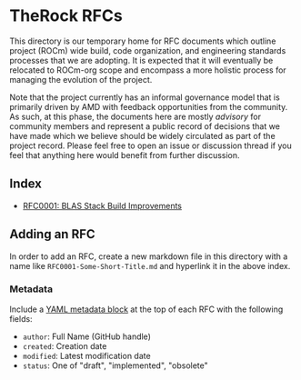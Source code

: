 # TheRock RFCs

This directory is our temporary home for RFC documents which outline
project (ROCm) wide build, code organization, and engineering standards
processes that we are adopting. It is expected that it will eventually be
relocated to ROCm-org scope and encompass a more holistic process for managing
the evolution of the project.

Note that the project currently has an informal governance model that is
primarily driven by AMD with feedback opportunities from the community. As
such, at this phase, the documents here are mostly *advisory* for community
members and represent a public record of decisions that we have made which we
believe should be widely circulated as part of the project record. Please feel
free to open an issue or discussion thread if you feel that anything here would
benefit from further discussion.

## Index

- [RFC0001: BLAS Stack Build Improvements](./RFC0001-BLAS-Stack-Build-Improvements.md)

## Adding an RFC

In order to add an RFC, create a new markdown file in this directory with a
name like `RFC0001-Some-Short-Title.md` and hyperlink it in the above index.

### Metadata

Include a
[YAML metadata block](https://github.blog/news-insights/product-news/viewing-yaml-metadata-in-your-documents/)
at the top of each RFC with the following fields:

- `author`: Full Name (GitHub handle)
- `created`: Creation date
- `modified`: Latest modification date
- `status`: One of "draft", "implemented", "obsolete"
